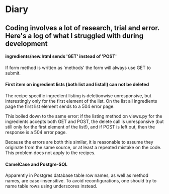 # Diary

## Coding involves a lot of research, trial and error. Here's a log of what I struggled with during development

#### ingredients/new.html sends 'GET' instead of 'POST'

If form method is written as 'methods' the form will always use GET to submit.

#### First item on ingredient lists (both list and listall) can not be deleted

The recipe specific ingredient listing is deletionwise unresponsive, but interestingly only for the first element of the list.
On the list all ingredients page the first list element sends to a 504 error page.

This boiled down to the same error: if the listing method on views.py for the ingredients accepts both GET and POST,
the delete call is unresponsive (but still only for the first element of the list!), and if POST is left out, then the response
is a 504 error page. 

Because the errors are both this similar, it is reasonable to assume they originate from the same source, or at least a repeated mistake on the code.
This problem does not apply to the recipes. 

#### CamelCase and Postgre-SQL

Apparently in Postgres database table row names, as well as method names, are case-insensitive. To avoid reconfigurations, one should try to name table rows using underscores instead. 
